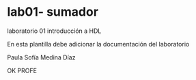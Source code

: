 # lab01- sumador 
laboratorio 01 introducción a HDL

En esta plantilla debe adicionar la documentación del laboratorio

Paula Sofía Medina Díaz

OK PROFE 


